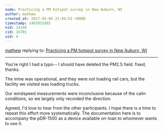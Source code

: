 ```yaml
---
node: Practicing a PM hotspot survey in New Auburn, WI
author: mathew
created_at: 2017-05-04 21:04:52 +0000
timestamp: 1493931892
nid: 14146
cid: 16701
uid: 4
---
```




[mathew](../profile/mathew) replying to: [Practicing a PM hotspot survey in New Auburn, WI](../notes/mathew/04-28-2017/practicing-a-pm-hotspot-survey-in-new-auburn-wi)

----
You're right I had a typo-- I should have deleted the PM2.5 field. fixed, thanks.

The mine was operational, and they were not loading rail cars, but the facility we visited was loading trucks.

Our windspeed measurements were inconclusive because of the calm conditions, so we largely only recorded the direction.

Agreed, I'd love to hear from the other participants.  I hope there is a time to repeat this effort more systematically.  The documentation here is to accompany the pDR-1500 as a device available on-loan to whomever wants to use it.